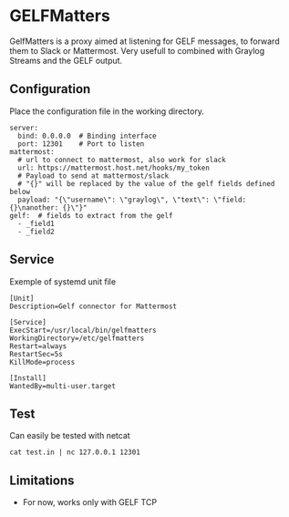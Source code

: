 GELFMatters
===========

GelfMatters is a proxy aimed at listening for GELF messages, to forward them to Slack or Mattermost. Very usefull to combined with Graylog Streams and the GELF output.


## Configuration
Place the configuration file in the working directory.

    server:
      bind: 0.0.0.0  # Binding interface
      port: 12301    # Port to listen
    mattermost:
      # url to connect to mattermost, also work for slack
      url: https://mattermost.host.net/hooks/my_token
      # Payload to send at mattermost/slack
      # "{}" will be replaced by the value of the gelf fields defined below
      payload: "{\"username\": \"graylog\", \"text\": \"field: {}\nanother: {}\"}"
    gelf:  # fields to extract from the gelf
      - _field1
      - _field2

## Service
Exemple of systemd unit file

    [Unit]
    Description=Gelf connector for Mattermost
    
    [Service]
    ExecStart=/usr/local/bin/gelfmatters
    WorkingDirectory=/etc/gelfmatters
    Restart=always
    RestartSec=5s
    KillMode=process
    
    [Install]
    WantedBy=multi-user.target

## Test
Can easily be tested with netcat

    cat test.in | nc 127.0.0.1 12301

## Limitations
- For now, works only with GELF TCP


